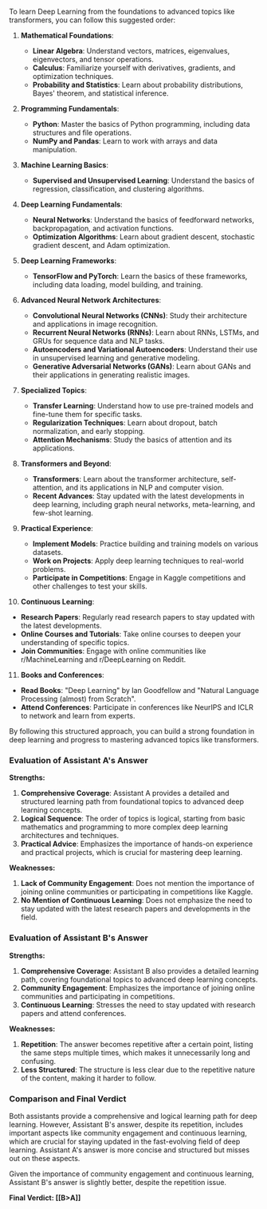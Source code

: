 
To learn Deep Learning from the foundations to advanced topics like transformers, you can follow this suggested order:

1. **Mathematical Foundations**:
   - **Linear Algebra**: Understand vectors, matrices, eigenvalues, eigenvectors, and tensor operations.
   - **Calculus**: Familiarize yourself with derivatives, gradients, and optimization techniques.
   - **Probability and Statistics**: Learn about probability distributions, Bayes' theorem, and statistical inference.

2. **Programming Fundamentals**:
   - **Python**: Master the basics of Python programming, including data structures and file operations.
   - **NumPy and Pandas**: Learn to work with arrays and data manipulation.

3. **Machine Learning Basics**:
   - **Supervised and Unsupervised Learning**: Understand the basics of regression, classification, and clustering algorithms.

4. **Deep Learning Fundamentals**:
   - **Neural Networks**: Understand the basics of feedforward networks, backpropagation, and activation functions.
   - **Optimization Algorithms**: Learn about gradient descent, stochastic gradient descent, and Adam optimization.

5. **Deep Learning Frameworks**:
   - **TensorFlow and PyTorch**: Learn the basics of these frameworks, including data loading, model building, and training.

6. **Advanced Neural Network Architectures**:
   - **Convolutional Neural Networks (CNNs)**: Study their architecture and applications in image recognition.
   - **Recurrent Neural Networks (RNNs)**: Learn about RNNs, LSTMs, and GRUs for sequence data and NLP tasks.
   - **Autoencoders and Variational Autoencoders**: Understand their use in unsupervised learning and generative modeling.
   - **Generative Adversarial Networks (GANs)**: Learn about GANs and their applications in generating realistic images.

7. **Specialized Topics**:
   - **Transfer Learning**: Understand how to use pre-trained models and fine-tune them for specific tasks.
   - **Regularization Techniques**: Learn about dropout, batch normalization, and early stopping.
   - **Attention Mechanisms**: Study the basics of attention and its applications.

8. **Transformers and Beyond**:
   - **Transformers**: Learn about the transformer architecture, self-attention, and its applications in NLP and computer vision.
   - **Recent Advances**: Stay updated with the latest developments in deep learning, including graph neural networks, meta-learning, and few-shot learning.

9. **Practical Experience**:
   - **Implement Models**: Practice building and training models on various datasets.
   - **Work on Projects**: Apply deep learning techniques to real-world problems.
   - **Participate in Competitions**: Engage in Kaggle competitions and other challenges to test your skills.

10. **Continuous Learning**:
   - **Research Papers**: Regularly read research papers to stay updated with the latest developments.
   - **Online Courses and Tutorials**: Take online courses to deepen your understanding of specific topics.
   - **Join Communities**: Engage with online communities like r/MachineLearning and r/DeepLearning on Reddit.

11. **Books and Conferences**:
   - **Read Books**: "Deep Learning" by Ian Goodfellow and "Natural Language Processing (almost) from Scratch".
   - **Attend Conferences**: Participate in conferences like NeurIPS and ICLR to network and learn from experts.

By following this structured approach, you can build a strong foundation in deep learning and progress to mastering advanced topics like transformers.
### Evaluation of Assistant A's Answer

**Strengths:**
1. **Comprehensive Coverage**: Assistant A provides a detailed and structured learning path from foundational topics to advanced deep learning concepts.
2. **Logical Sequence**: The order of topics is logical, starting from basic mathematics and programming to more complex deep learning architectures and techniques.
3. **Practical Advice**: Emphasizes the importance of hands-on experience and practical projects, which is crucial for mastering deep learning.

**Weaknesses:**
1. **Lack of Community Engagement**: Does not mention the importance of joining online communities or participating in competitions like Kaggle.
2. **No Mention of Continuous Learning**: Does not emphasize the need to stay updated with the latest research papers and developments in the field.

### Evaluation of Assistant B's Answer

**Strengths:**
1. **Comprehensive Coverage**: Assistant B also provides a detailed learning path, covering foundational topics to advanced deep learning concepts.
2. **Community Engagement**: Emphasizes the importance of joining online communities and participating in competitions.
3. **Continuous Learning**: Stresses the need to stay updated with research papers and attend conferences.

**Weaknesses:**
1. **Repetition**: The answer becomes repetitive after a certain point, listing the same steps multiple times, which makes it unnecessarily long and confusing.
2. **Less Structured**: The structure is less clear due to the repetitive nature of the content, making it harder to follow.

### Comparison and Final Verdict

Both assistants provide a comprehensive and logical learning path for deep learning. However, Assistant B's answer, despite its repetition, includes important aspects like community engagement and continuous learning, which are crucial for staying updated in the fast-evolving field of deep learning. Assistant A's answer is more concise and structured but misses out on these aspects.

Given the importance of community engagement and continuous learning, Assistant B's answer is slightly better, despite the repetition issue.

**Final Verdict: [[B>A]]**